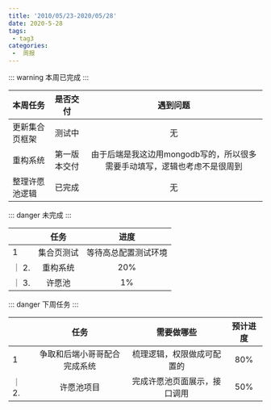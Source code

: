 ```yaml
---
title: '2010/05/23-2020/05/28'
date: 2020-5-28
tags:
 - tag3
categories:
 -  周报
---
```

::: warning
本周已完成
:::

| 本周任务              |  是否交付          |         遇到问题       |
| -------------        |:-------------:   | :-----:|
| 更新集合页框架               | 测试中          | 无      |
| 重构系统   | 第一版本交付 |  由于后端是我这边用mongodb写的，所以很多需要手动填写，逻辑也考虑不是很周到|
| 整理许愿池逻辑               | 已完成          | 无      |


::: danger
未完成
:::


|               |  任务          |         进度       |
| -------------        |:-------------:   | :-----:|
| 1              |  集合页测试         |         等待高总配置测试环境       |
｜      2.        |  重构系统        |         20%      |
｜      3.        |  许愿池        |         1%       |
::: danger
下周任务
:::


|               |  任务          |         需要做哪些      |     预计进度
| -------------        |:-------------:   | :-----:|:-----:|
| 1              |  争取和后端小哥哥配合完成系统         |    梳理逻辑，权限做成可配置的   | 80%
｜      2.      |    许愿池项目      |       完成许愿池页面展示，接口调用     | 50%

